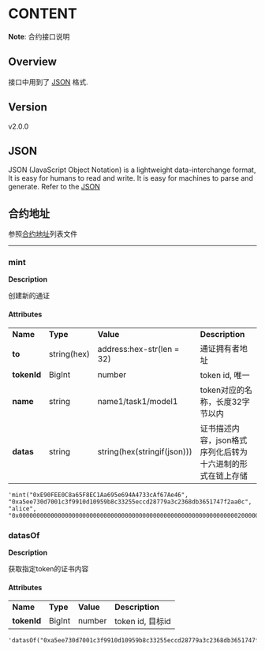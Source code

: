 # CONTENT

**Note**: 合约接口说明

## Overview

接口中用到了 [JSON](https://www.json.org/json-en.html) 格式.

## Version

v2.0.0

## JSON 
JSON (JavaScript Object Notation) is a lightweight data-interchange format, It is easy for humans to read and write. It is easy for machines to parse and generate. Refer to the [JSON](https://www.json.org/json-en.html)

## 合约地址
参照[合约地址](./contract_internal.md)列表文件

---

### mint

**Description**

创建新的通证


#### Attributes


<table>
 <tr>
  <td><strong>Name</strong></td>
  <td><strong>Type</strong></td>
  <td><strong>Value</strong></td>
  <td><strong>Description</strong></td>
 </tr>
 <tr>
  <td><strong>to</strong></td>
  <td>string(hex)</td>
  <td>address:hex-str(len = 32)</td>
  <td>通证拥有者地址</td>
 </tr>
 <tr>
  <td><strong>tokenId</strong></td>
  <td>BigInt</td>
  <td>number</td>
  <td>token id, 唯一</td>
 </tr>
 <tr>
  <td><strong>name</strong></td>
  <td>string</td>
  <td>name1/task1/model1</td>
  <td>token对应的名称，长度32字节以内</td>
 </tr>
 <tr>
  <td><strong>datas</strong></td>
  <td>string</td>
  <td>string(hex(stringif(json)))</td>
  <td>证书描述内容，json格式序列化后转为十六进制的形式在链上存储</td>
 </tr>
</table>

```
'mint("0xE90FEE0C8a65F8EC1Aa695e694A4733cAf67Ae46", "0xa5ee730d7001c3f9910d10959b8c33255eccd28779a3c2368db3651747f2aa0c", "alice", "0x0000000000000000000000000000000000000000000000000000000000000020000000000000000000000000000000000000000000000000000000000000003f7b226e616d65223a22426f62222c226d6f62696c65223a223139393939393939393939222c2261646472657373223a2278787820787878782078787878227d00")'
```

### datasOf

**Description**

获取指定token的证书内容


#### Attributes


<table>
 <tr>
  <td><strong>Name</strong></td>
  <td><strong>Type</strong></td>
  <td><strong>Value</strong></td>
  <td><strong>Description</strong></td>
 </tr>
 <tr>
 <tr>
  <td><strong>tokenId</strong></td>
  <td>BigInt</td>
  <td>number</td>
  <td>token id, 目标id</td>
 </tr>
</table>

```
'datasOf("0xa5ee730d7001c3f9910d10959b8c33255eccd28779a3c2368db3651747f2aa0c")'
```

